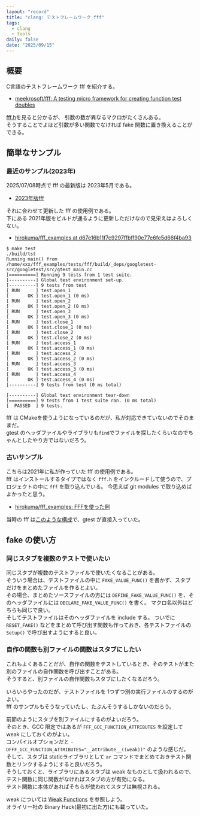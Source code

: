 ```yaml
---
layout: "record"
title: "clang: テストフレームワーク fff"
tags:
  - clang
  - tools
daily: false
date: "2025/09/15"
---
```


## 概要

C言語のテストフレームワーク fff を紹介する。

* [meekrosoft/fff: A testing micro framework for creating function test doubles](https://github.com/meekrosoft/fff)

[fff.h](https://github.com/meekrosoft/fff/blob/master/fff.h)を見ると分かるが、
引数の数が異なるマクロがたくさんある。  
そうすることでよほど引数が多い関数でなければ fake 関数に置き換えることができる。

## 簡単なサンプル

### 最近のサンプル(2023年)

2025/07/08時点で fff の最新版は 2023年5月である。

* [2023年版fff](https://github.com/meekrosoft/fff/tree/5111c61e1ef7848e3afd3550044a8cf4405f4199)

それに合わせて更新した fff の使用例である。  
下にある 2021年版をビルドが通るように更新しただけなので見栄えはよろしくない。

* [hirokuma/fff_examples at d67e16b11f7c9297ffbff90e77e6fe5d66f4ba93](https://github.com/hirokuma/fff_examples/tree/d67e16b11f7c9297ffbff90e77e6fe5d66f4ba93)

```console
$ make test
./build/tst
Running main() from /home/xxx/fff_examples/tests/fff/build/_deps/googletest-src/googletest/src/gtest_main.cc
[==========] Running 9 tests from 1 test suite.
[----------] Global test environment set-up.
[----------] 9 tests from test
[ RUN      ] test.open_1
[       OK ] test.open_1 (0 ms)
[ RUN      ] test.open_2
[       OK ] test.open_2 (0 ms)
[ RUN      ] test.open_3
[       OK ] test.open_3 (0 ms)
[ RUN      ] test.close_1
[       OK ] test.close_1 (0 ms)
[ RUN      ] test.close_2
[       OK ] test.close_2 (0 ms)
[ RUN      ] test.access_1
[       OK ] test.access_1 (0 ms)
[ RUN      ] test.access_2
[       OK ] test.access_2 (0 ms)
[ RUN      ] test.access_3
[       OK ] test.access_3 (0 ms)
[ RUN      ] test.access_4
[       OK ] test.access_4 (0 ms)
[----------] 9 tests from test (0 ms total)

[----------] Global test environment tear-down
[==========] 9 tests from 1 test suite ran. (0 ms total)
[  PASSED  ] 9 tests.
```

fff は CMakeを使うようになっているのだが、私が対応できていないのでそのままだ。  
gtest のヘッダファイルやライブラリも`find`でファイルを探したくらいなのでちゃんとしたやり方ではないだろう。

### 古いサンプル

こちらは2021年に私が作っていた fff の使用例である。  
fff はインストールするタイプではなく `fff.h` をインクルードして使うので、プロジェクトの中に `fff` を取り込んでいる。
今思えば git modules で取り込めばよかったと思う。

* [hirokuma/fff_examples: FFFを使った例](https://github.com/hirokuma/fff_examples/tree/6d2acba6a3e9564114e2bc8c2654ce0b77a03587)

当時の fff は[このような構成](https://github.com/meekrosoft/fff/tree/7e09f07e5b262b1cc826189dc5057379e40ce886)で、gtest が直接入っていた。

## fake の使い方

### 同じスタブを複数のテストで使いたい

同じスタブが複数のテストファイルで使いたくなることがある。  
そういう場合は、テストファイルの中に `FAKE_VALUE_FUNC()` を書かず、スタブだけをまとめたファイルを作るとよい。  
その場合、まとめたソースファイルの方には `DEFINE_FAKE_VALUE_FUNC()` を、そのヘッダファイルには `DECLARE_FAKE_VALUE_FUNC()` を書く。
マクロ名以外はどちらも同じで良い。  
そしてテストファイルはそのヘッダファイルを include する。
ついでに `RESET_FAKE()` などをまとめて呼び出す関数も作っておき、各テストファイルの `Setup()` で呼び出すようにすると良い。

### 自作の関数も別ファイルの関数はスタブにしたい

これもよくあることだが、自作の関数をテストしているとき、そのテストがまた別のファイルの自作関数を呼び出すことがある。  
そうすると、別ファイルの自作関数もスタブにしたくなるだろう。

いろいろやったのだが、テストファイルを 1つずつ別の実行ファイルのするのがよい。  
fff のサンプルもそうなっていたし、たぶんそうするしかないのだろう。

前節のようにスタブを別ファイルにするのがよいだろう。  
そのとき、GCC 限定ではあるが `FFF_GCC_FUNCTION_ATTRIBUTES` を設定して weak にしておくのがよい。  
コンパイルオプションだと `-DFFF_GCC_FUNCTION_ATTRIBUTES="__attribute__((weak))"` のような感じだ。
そして、スタブは staticライブラリとして `ar` コマンドでまとめておきテスト関数とリンクするようにすると良いだろう。  
そうしておくと、ライブラリにあるスタブは weak なものとして扱われるので、テスト関数に同じ関数がなければスタブの方が有効になる。  
テスト関数に本体があればそちらが使われてスタブは無視される。

weak については [Weak Functions](https://github.com/meekrosoft/fff/blob/5111c61e1ef7848e3afd3550044a8cf4405f4199/README.md#weak-functions) を参照しよう。  
オライリー社の Binary Hack(最初に出た方)にも載っていた。
